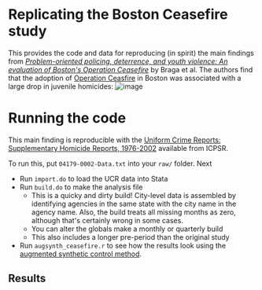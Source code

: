# Replicating the Boston Ceasefire study

This provides the code and data for reproducing (in spirit) the main findings from *[Problem-oriented policing, deterrence, and youth violence: An evaluation of Boston's Operation Ceasefire](https://www.d.umn.edu/~jmaahs/Correctional%20Assessment/Articles/Braga_problem_oriented%20policing_deterrence.pdf)* by Braga et al. The authors find that the adoption of [Operation Ceasfire](https://en.wikipedia.org/wiki/Operation_Ceasefire) in Boston was associated with a large drop in juvenile homicides:
![image](https://github.com/user-attachments/assets/422e4059-8003-433f-97d8-fc56b3014886)

# Running the code

This main finding is reproducible with the [Uniform Crime Reports: Supplementary Homicide Reports, 1976-2002](https://www.icpsr.umich.edu/web/NACJD/studies/4179/versions/V1) available from ICPSR.

To run this, put `04179-0002-Data.txt` into your `raw/` folder. Next

- Run `import.do` to load the UCR data into Stata
- Run `build.do` to make the analysis file
  - This is a quicky and dirty build! City-level data is assembled by identifying agencies in the same state with the city name in the agency name. Also, the build treats all missing months as zero, although that's certainly wrong in some cases.
  - You can alter the globals make a monthly or quarterly build
  - This also includes a longer pre-period than the original study
- Run `augsynth_ceasefire.r` to see how the results look using the [augmented synthetic control method](https://arxiv.org/abs/1811.04170).

## Results 
